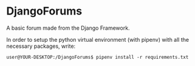 # DjangoForums
A basic forum made from the Django Framework.

In order to setup the python virtual environment (with pipenv) with all the necessary packages, write:
```
user@YOUR-DESKTOP:/DjangoForums$ pipenv install -r requirements.txt
```
